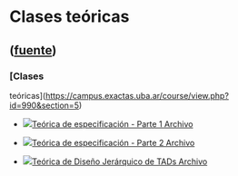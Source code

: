 # Clases teóricas
([fuente](https://campus.exactas.uba.ar/course/view.php?id=990&section=5))
---
### [Clases
teóricas](https://campus.exactas.uba.ar/course/view.php?id=990&section=5)

  - [![ ](https://campus.exactas.uba.ar/theme/image.php/aardvark/core/1524752928/f/pdf-24)Teórica de especificación - Parte 1 Archivo](https://campus.exactas.uba.ar/mod/resource/view.php?id=53236)

  - [![ ](https://campus.exactas.uba.ar/theme/image.php/aardvark/core/1524752928/f/pdf-24)Teórica de especificación - Parte 2 Archivo](https://campus.exactas.uba.ar/mod/resource/view.php?id=53237)

  - [![ ](https://campus.exactas.uba.ar/theme/image.php/aardvark/core/1524752928/f/pdf-24)Teórica de Diseño Jerárquico de TADs Archivo](https://campus.exactas.uba.ar/mod/resource/view.php?id=53240)

